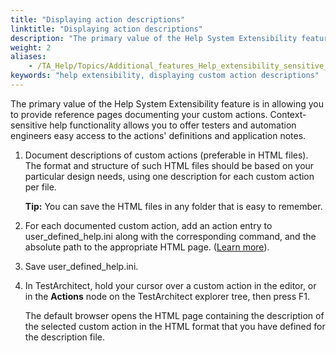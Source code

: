 ```yaml
--- 
title: "Displaying action descriptions"
linktitle: "Displaying action descriptions"
description: "The primary value of the Help System Extensibility feature is in allowing you to provide reference pages documenting your custom actions. Context-sensitive help functionality allows you to offer testers and automation engineers easy access to the actions' definitions and application notes."
weight: 2
aliases: 
    - /TA_Help/Topics/Additional_features_Help_extensibility_sensitive_help.html
keywords: "help extensibility, displaying custom action descriptions"
---
```


The primary value of the Help System Extensibility feature is in allowing you to provide reference pages documenting your custom actions. Context-sensitive help functionality allows you to offer testers and automation engineers easy access to the actions' definitions and application notes.

1.  Document descriptions of custom actions \(preferable in HTML files\). The format and structure of such HTML files should be based on your particular design needs, using one description for each custom action per file.

    **Tip:** You can save the HTML files in any folder that is easy to remember.

2.  For each documented custom action, add an action entry to user\_defined\_help.ini along with the corresponding command, and the absolute path to the appropriate HTML page. \([Learn more](/TA_Help/Topics/Additional_features_Help_extensibility_configuration.html#section_r2d_nlh_cl)\).

3.  Save user\_defined\_help.ini.

4.  In TestArchitect, hold your cursor over a custom action in the editor, or in the **Actions** node on the TestArchitect explorer tree, then press F1.

    The default browser opens the HTML page containing the description of the selected custom action in the HTML format that you have defined for the description file.




